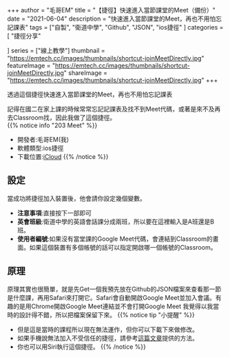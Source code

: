 +++
author = "毛哥EM"
title = "【捷徑】快速進入當節課堂的Meet（備份）"
date = "2021-06-04"
description = "快速進入當節課堂的Meet，再也不用怕忘記課表"
tags = ["自製",
    "衛道中學",
    "Github",
    "JSON",
    "ios捷徑"
]
categories = [
    "捷徑分享"

]
series = ["線上教學"]
thumbnail = "https://emtech.cc/images/thumbnails/shortcut-joinMeetDirectly.jpg"
featureImage = "https://emtech.cc/images/thumbnails/shortcut-joinMeetDirectly.jpg"
shareImage = "https://emtech.cc/images/thumbnails/shortcut-joinMeetDirectly.jpg"
+++

透過這個捷徑快速進入當節課堂的Meet，再也不用怕忘記課表
<!--more-->
記得在國二在家上課的時候常常忘記記課表及找不到Meet代碼，或著是來不及再去Classroom找，因此我做了這個捷徑。<br />
{{% notice info "203 Meet" %}}

* 開發者:毛哥EM(我)
* 軟體類型:ios捷徑
* 下載位置:[iCloud](https://www.icloud.com/shortcuts/154933bcaf8145dba8ec955f8695503d)
{{% /notice %}}

## 設定

當成功將捷徑加入裝置後，他會請你設定幾個變數。

* **注意事項**:直接按下一部即可
* **英會班級**:衛道中學的英語會話課分成兩班，所以要在這裡輸入是A班還是B班。
* **使用者編號**:如果沒有當堂課的Google Meet代碼，會連結到Classroom的畫面。如果這個裝置有多個帳號的話可以指定開啟哪一個帳號的Classroom。

## 原理

原理其實也很簡單，就是先Get一個我預先放在Github的JSON檔案來查看那一節是什麼課，再用Safari來打開它。Safari會自動開啟Google Meet並加入會議。有趣的是用Chrome開啟Google Meet連結並不會打開Google Meet
我覺得以我當時的設計得不錯，所以把檔案保留下來。
{{% notice tip "小提醒" %}}

* 但是這是當時的課程所以現在無法運作，但你可以下載下來做修改。
* 如果手機說無法加入不受信任的捷徑，請參考[這篇文章](https://emtech.cc/post/shortcut-untrusted_shortcut/)提供的方法。
* 你也可以用Siri執行這個捷徑。
{{% /notice %}}
